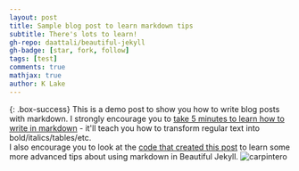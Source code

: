 ```yaml
---
layout: post
title: Sample blog post to learn markdown tips
subtitle: There's lots to learn!
gh-repo: daattali/beautiful-jekyll
gh-badge: [star, fork, follow]
tags: [test]
comments: true
mathjax: true
author: K Lake
---
```


{: .box-success}
This is a demo post to show you how to write blog posts with markdown.  I strongly encourage you to [take 5 minutes to learn how to write in markdown](https://markdowntutorial.com/) - it'll teach you how to transform regular text into bold/italics/tables/etc.<br/>I also encourage you to look at the [code that created this post](https://raw.githubusercontent.com/daattali/beautiful-jekyll/master/_posts/2020-02-28-sample-markdown.md) to learn some more advanced tips about using markdown in Beautiful Jekyll.
![carpintero](https://lh3.googleusercontent.com/pw/AP1GczNzlCF4Y6v857FKOTRSsIdmAeY8yI0uLpcK1zsDtietvUzZZy7lSARf0es-zsjOGctrb9XBdb82Buz4czd1fSdv5iD1TNHDFRIAIbJZqustTJIwMQBNtR_v8g_m-i6UahGESC_EhnM62AMQpRePc2MZfQ=w1354-h1805-s-no)
